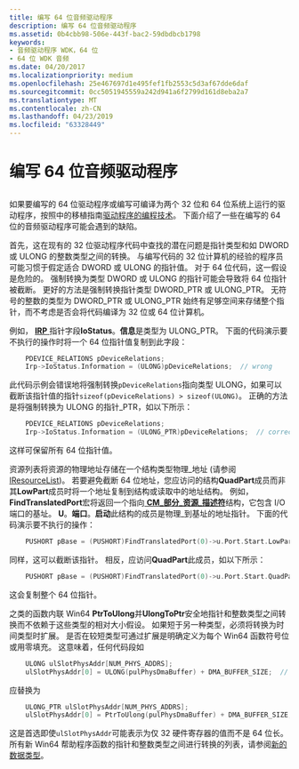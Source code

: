 ```yaml
---
title: 编写 64 位音频驱动程序
description: 编写 64 位音频驱动程序
ms.assetid: 0b4cbb98-506e-443f-bac2-59dbdbcb1798
keywords:
- 音频驱动程序 WDK，64 位
- 64 位 WDK 音频
ms.date: 04/20/2017
ms.localizationpriority: medium
ms.openlocfilehash: 25e467697d1e495fef1fb2553c5d3af67dde6daf
ms.sourcegitcommit: 0cc5051945559a242d941a6f2799d161d8eba2a7
ms.translationtype: MT
ms.contentlocale: zh-CN
ms.lasthandoff: 04/23/2019
ms.locfileid: "63328449"
---
```

# <a name="writing-64-bit-audio-drivers"></a>编写 64 位音频驱动程序


## <span id="writing_64_bit_audio_drivers"></span><span id="WRITING_64_BIT_AUDIO_DRIVERS"></span>


如果要编写的 64 位驱动程序或编写可编译为两个 32 位和 64 位系统上运行的驱动程序，按照中的移植指南[驱动程序的编程技术](https://msdn.microsoft.com/library/windows/hardware/ff554452)。 下面介绍了一些在编写的 64 位的音频驱动程序可能会遇到的缺陷。

首先，这在现有的 32 位驱动程序代码中查找的潜在问题是指针类型和如 DWORD 或 ULONG 的整数类型之间的转换。 与编写代码的 32 位计算机的经验的程序员可能习惯于假定适合 DWORD 或 ULONG 的指针值。 对于 64 位代码，这一假设是危险的。 强制转换为类型 DWORD 或 ULONG 的指针可能会导致将 64 位指针被截断。 更好的方法是强制转换指针类型 DWORD\_PTR 或 ULONG\_PTR。 无符号的整数的类型为 DWORD\_PTR 或 ULONG\_PTR 始终有足够空间来存储整个指针，而不考虑是否会将代码编译为 32 位或 64 位计算机。

例如， [ **IRP** ](https://msdn.microsoft.com/library/windows/hardware/ff550694)指针字段**IoStatus**。**信息**是类型为 ULONG\_PTR。 下面的代码演示要不执行的操作时将一个 64 位指针值复制到此字段：

```cpp
    PDEVICE_RELATIONS pDeviceRelations;
    Irp->IoStatus.Information = (ULONG)pDeviceRelations;  // wrong
```

此代码示例会错误地将强制转换`pDeviceRelations`指向类型 ULONG，如果可以截断该指针值的指针`sizeof(pDeviceRelations) > sizeof(ULONG)`。 正确的方法是将强制转换为 ULONG 的指针\_PTR，如以下所示：

```cpp
    PDEVICE_RELATIONS pDeviceRelations;
    Irp->IoStatus.Information = (ULONG_PTR)pDeviceRelations;  // correct
```

这样可保留所有 64 位指针值。

资源列表将资源的物理地址存储在一个结构类型物理\_地址 (请参阅[IResourceList](https://msdn.microsoft.com/library/windows/hardware/ff536976))。 若要避免截断 64 位地址，您应访问的结构**QuadPart**成员而非其**LowPart**成员时将一个地址复制到结构或读取中的地址结构。 例如， **FindTranslatedPort**宏将返回一个指向[ **CM\_部分\_资源\_描述符**](https://msdn.microsoft.com/library/windows/hardware/ff541977)结构，它包含 I/O 端口的基址。 **U**。**端口**。**启动**此结构的成员是物理\_到基址的地址指针。 下面的代码演示要不执行的操作：

```cpp
    PUSHORT pBase = (PUSHORT)FindTranslatedPort(0)->u.Port.Start.LowPart;  // wrong
```

同样，这可以截断该指针。 相反，应访问**QuadPart**此成员，如以下所示：

```cpp
    PUSHORT pBase = (PUSHORT)FindTranslatedPort(0)->u.Port.Start.QuadPart;  // correct
```

这会复制整个 64 位指针。

之类的函数内联 Win64 **PtrToUlong**并**UlongToPtr**安全地指针和整数类型之间转换而不依赖于这些类型的相对大小假设。 如果短于另一种类型，必须将转换为时间类型时扩展。 是否在较短类型可通过扩展是明确定义为每个 Win64 函数符号位或用零填充。 这意味着，任何代码段如

```cpp
    ULONG ulSlotPhysAddr[NUM_PHYS_ADDRS];
    ulSlotPhysAddr[0] = ULONG(pulPhysDmaBuffer) + DMA_BUFFER_SIZE;  // wrong
```

应替换为

```cpp
    ULONG_PTR ulSlotPhysAddr[NUM_PHYS_ADDRS];
    ulSlotPhysAddr[0] = PtrToUlong(pulPhysDmaBuffer) + DMA_BUFFER_SIZE;  // correct
```

这是首选即使`ulSlotPhysAddr`可能表示为仅 32 硬件寄存器的值而不是 64 位长。 所有新 Win64 帮助程序函数的指针和整数类型之间进行转换的列表，请参阅[新的数据类型](https://msdn.microsoft.com/library/windows/hardware/ff564619)。

 

 




